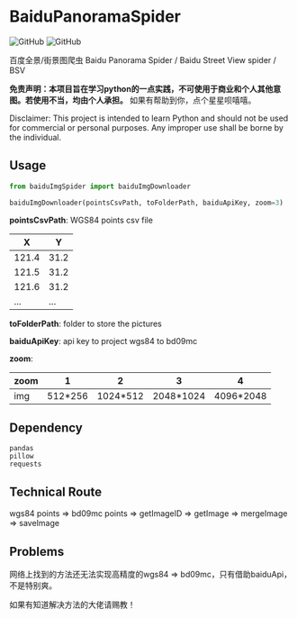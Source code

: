 # BaiduPanoramaSpider

![GitHub](https://img.shields.io/badge/license-MIT-green)
![GitHub](https://img.shields.io/badge/python-3.6-blue)

百度全景/街景图爬虫 Baidu Panorama Spider / Baidu Street View spider / BSV

**免责声明：本项目旨在学习python的一点实践，不可使用于商业和个人其他意图。若使用不当，均由个人承担。** 如果有帮助到你，点个星星呗嘻嘻。

Disclaimer: This project is intended to learn Python and should not be used for commercial or personal purposes. Any improper use shall be borne by the individual.

## Usage

```python
from baiduImgSpider import baiduImgDownloader

baiduImgDownloader(pointsCsvPath, toFolderPath, baiduApiKey, zoom=3)
```

**pointsCsvPath**: WGS84 points csv file

| X        | Y        |
| -------- | -------- |
| 121.4 | 31.2 |
| 121.5 | 31.2 |
| 121.6 | 31.2 |
| ...      | ...      |

**toFolderPath**: folder to store the pictures

**baiduApiKey**: api key to project wgs84 to bd09mc

**zoom**: 

|zoom| 1       | 2        | 3         | 4         |
| -  | ------- | -------- | --------- | --------- |
|img | 512*256 | 1024*512 | 2048*1024 | 4096*2048 |



## Dependency

```
pandas
pillow
requests
```



## Technical Route

wgs84 points => bd09mc points => getImageID => getImage => mergeImage => saveImage

## Problems

网络上找到的方法还无法实现高精度的wgs84 => bd09mc，只有借助baiduApi，不是特别爽。

如果有知道解决方法的大佬请赐教！



